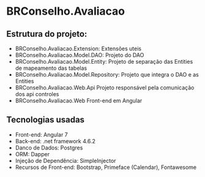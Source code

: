 # BRConselho.Avaliacao

## Estrutura do projeto:
* BRConselho.Avaliacao.Extension: Extensões uteis
* BRConselho.Avaliacao.Model.DAO:	Projeto do DAO
* BRConselho.Avaliacao.Model.Entity:	Projeto de separação das Entities de mapeamento das tabelas
* BRConselho.Avaliacao.Model.Repository: Projeto que integra o DAO e as Entities
* BRConselho.Avaliacao.Web.Api	Projeto responsável pela comunicação dos api controles
* BRConselho.Avaliacao.Web	Front-end em Angular

## Tecnologias usadas
* Front-end: Angular 7
* Back-end: .net framework 4.6.2
* Danco de Dados: Postgres
* ORM: Dapper
* Injeção de Dependência: SimpleInjector
* Recursos de Front-end: Bootstrap, Primeface (Calendar), Fontawesome
